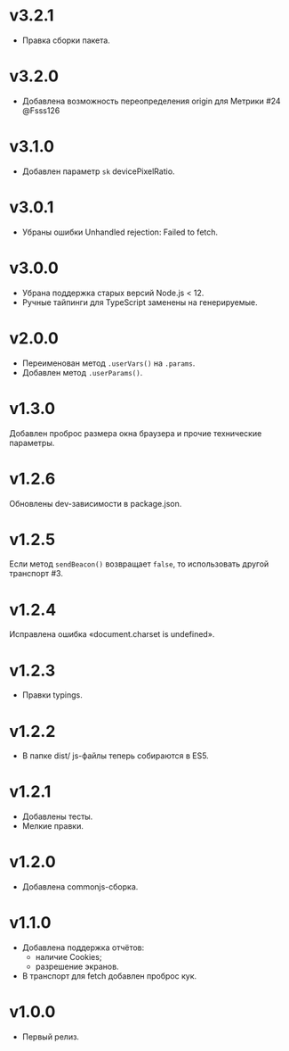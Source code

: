 # v3.2.1
- Правка сборки пакета.

# v3.2.0
- Добавлена возможность переопределения origin для Метрики #24 @Fsss126

# v3.1.0
- Добавлен параметр `sk` devicePixelRatio.

# v3.0.1
- Убраны ошибки Unhandled rejection: Failed to fetch.

# v3.0.0
- Убрана поддержка старых версий Node.js < 12.
- Ручные тайпинги для TypeScript заменены на генерируемые.

# v2.0.0
- Переименован метод `.userVars()` на `.params`.
- Добавлен метод `.userParams()`.

# v1.3.0
Добавлен проброс размера окна браузера и прочие технические параметры.

# v1.2.6
Обновлены dev-зависимости в package.json.

# v1.2.5
Если метод `sendBeacon()` возвращает `false`, то использовать другой транспорт #3.

# v1.2.4
Исправлена ошибка «document.charset is undefined».

# v1.2.3
- Правки typings.

# v1.2.2
- В папке dist/ js-файлы теперь собираются в ES5.

# v1.2.1
- Добавлены тесты.
- Мелкие правки.

# v1.2.0
- Добавлена commonjs-сборка.

# v1.1.0
- Добавлена поддержка отчётов:
  - наличие Cookies;
  - разрешение экранов.
- В транспорт для fetch добавлен проброс кук.

# v1.0.0
- Первый релиз.
